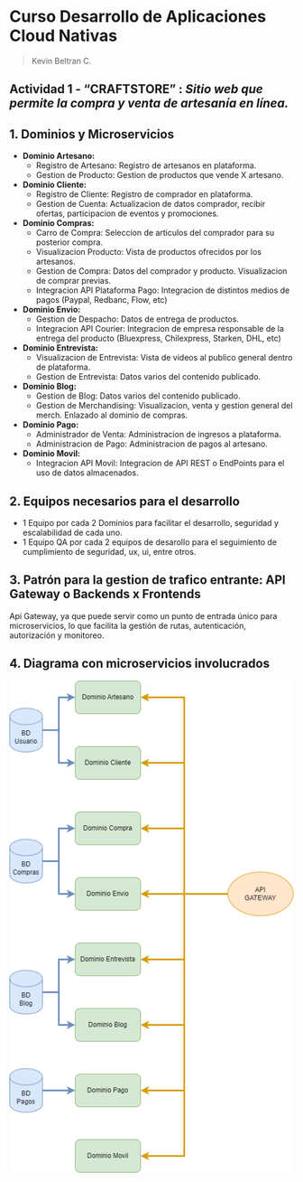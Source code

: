 # Curso Desarrollo de Aplicaciones Cloud Nativas
> Kevin Beltran C.

## Actividad 1 - **“CRAFTSTORE”** : *Sitio web que permite la compra y venta de artesanía en línea.*

## 1. Dominios y Microservicios

- **Dominio Artesano:**
  - Registro de Artesano: Registro de artesanos en plataforma.
  - Gestion de Producto: Gestion de productos que vende X artesano.
- **Dominio Cliente:**
  - Registro de Cliente: Registro de comprador en plataforma.
  - Gestion de Cuenta: Actualizacion de datos comprador, recibir ofertas, participacion de eventos y promociones.
- **Dominio Compras:**
  - Carro de Compra: Seleccion de articulos del comprador para su posterior compra.
  - Visualizacion Producto: Vista de productos ofrecidos por los artesanos.
  - Gestion de Compra: Datos del comprador y producto. Visualizacion de comprar previas.
  - Integracion API Plataforma Pago: Integracion de distintos medios de pagos (Paypal, Redbanc, Flow, etc)
- **Dominio Envio:**
  - Gestion de Despacho: Datos de entrega de productos.
  - Integracion API Courier: Integracion de empresa responsable de la entrega del producto (Bluexpress, Chilexpress, Starken, DHL, etc)
- **Dominio Entrevista:**
  - Visualizacion de Entrevista: Vista de videos al publico general dentro de plataforma.
  - Gestion de Entrevista: Datos varios del contenido publicado.
- **Dominio Blog:**
  - Gestion de Blog: Datos varios del contenido publicado.
  - Gestion de Merchandising: Visualizacion, venta y gestion general del merch. Enlazado al dominio de compras.
- **Dominio Pago:**
  - Administrador de Venta: Administracion de ingresos a plataforma.
  - Administracion de Pago: Administracion de pagos al artesano.
- **Dominio Movil:**
  - Integracion API Movil: Integracion de API REST o EndPoints para el uso de datos almacenados.

## 2. Equipos necesarios para el desarrollo

- 1 Equipo por cada 2 Dominios para facilitar el desarrollo, seguridad y escalabilidad de cada uno.
- 1 Equipo QA por cada 2 equipos de desarollo para el seguimiento de cumplimiento de seguridad, ux, ui, entre otros.
  
## 3. Patrón para la gestion de trafico entrante: API Gateway o Backends x Frontends

Api Gateway, ya que puede servir como un punto de entrada único para microservicios, lo que facilita la gestión de rutas, autenticación, autorización y monitoreo.

## 4. Diagrama con microservicios involucrados

![Diagrama con microservicios involucrados](https://github.com/kebeltranc/ejercicio-ms-cna-00/blob/main/Diagrama.png)
